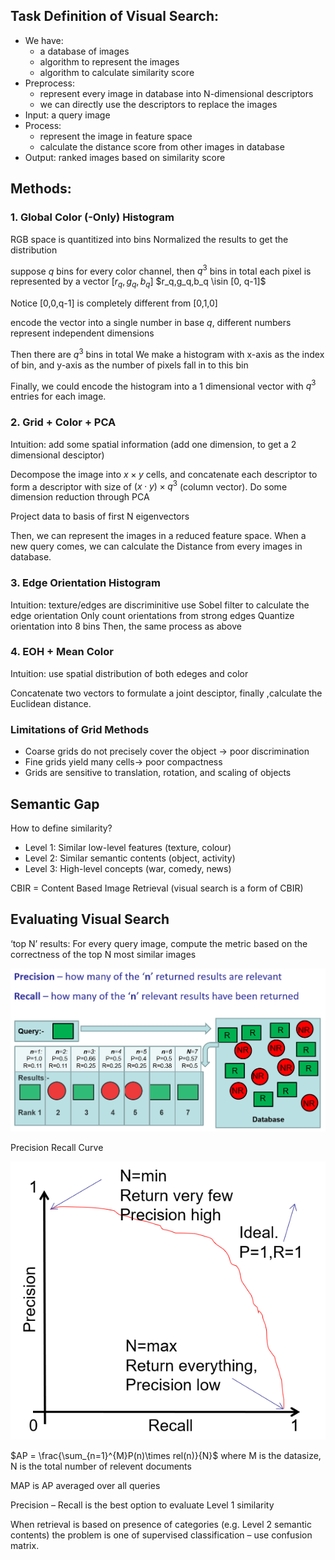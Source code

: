 ## Task Definition of Visual Search:
* We have:
    * a database of images
    * algorithm to represent the images 
    * algorithm to calculate similarity score
* Preprocess:
    * represent every image in database into N-dimensional descriptors
    * we can directly use the descriptors to replace the images
* Input: a query image
* Process:
    * represent the image in feature space
    * calculate the distance score from other images in database
* Output: ranked images based on similarity score 

## Methods:
### 1. Global Color (-Only) Histogram
RGB space is quantitized into bins
Normalized the results to get the distribution

suppose $q$ bins for every color channel, then $q^3$ bins in total
each pixel is represented by a vector $[r_q, g_q, b_q]$ 
$r_q,g_q,b_q \isin [0, q-1]$

Notice [0,0,q-1] is completely different from [0,1,0]

encode the vector into a single number in base $q$, different numbers represent independent dimensions

Then there are $q^3$ bins in total
We make a histogram with x-axis as the index of bin, and y-axis as the number of pixels fall in to this bin

Finally, we could encode the histogram into a 1 dimensional vector with $q^3$ entries for each image.

### 2. Grid + Color + PCA 
Intuition: add some spatial information (add one dimension, to get a 2 dimensional desciptor)

Decompose the image into $x \times y$ cells, and concatenate each descriptor to form a descriptor with size of $(x \cdot y) \times q^3$ (column vector).  Do some dimension reduction through PCA

Project data to basis of first N eigenvectors 

Then, we can represent the images in a reduced feature space. 
When a new query comes, we can calculate the Distance from every images in database.


### 3. Edge Orientation Histogram
Intuition: texture/edges are discriminitive
use Sobel filter to calculate the edge orientation 
Only count orientations from strong edges
Quantize orientation into 8 bins
Then, the same process as above

### 4. EOH + Mean Color
Intuition: use spatial distribution of both edeges and color

Concatenate  two vectors to formulate a joint desciptor, finally ,calculate the Euclidean distance.

### Limitations of Grid Methods
* Coarse grids do not precisely cover the object -> poor discrimination
* Fine grids yield many cells-> poor compactness
* Grids are sensitive to translation, rotation, and scaling of objects


## Semantic Gap
How to define similarity?
* Level 1: Similar low-level features (texture, colour)
* Level 2: Similar semantic contents (object, activity)
* Level 3: High-level concepts (war, comedy, news)

CBIR = Content Based Image Retrieval (visual search is a form of CBIR)

## Evaluating Visual Search
‘top N’ results: 
For every query image, compute the metric based on the correctness of the top N most similar images

![](\images\PrecisionRecall.png)


Precision Recall Curve

![](\images\PRcurve.png)

$AP = \frac{\sum_{n=1}^{M}P(n)\times rel(n)}{N}$
where M is the datasize, N is the total number of relevent documents

MAP is AP averaged over all queries

Precision – Recall  is the best option to evaluate Level 1 similarity

When retrieval is based on presence of categories (e.g. Level 2 semantic contents) the problem is one of supervised classification – use confusion matrix.